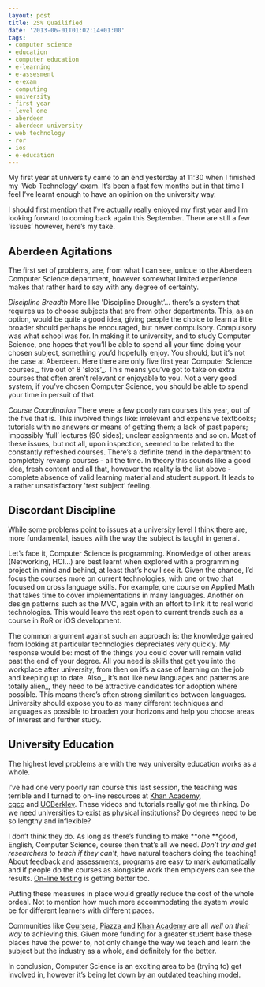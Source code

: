 ```yaml
---
layout: post
title: 25% Quailified
date: '2013-06-01T01:02:14+01:00'
tags:
- computer science
- education
- computer education
- e-learning
- e-assesment
- e-exam
- computing
- university
- first year
- level one
- aberdeen
- aberdeen university
- web technology
- ror
- ios
- e-education
---
```

My first year at university came to an end yesterday at 11:30 when I finished my ‘Web Technology’ exam. It’s been a fast few months but in that time I feel I’ve learnt enough to have an opinion on the university way.

I should first mention that I’ve actually really enjoyed my first year and I’m looking forward to coming back again this September. There are still a few 'issues’ however, here’s my take.

## Aberdeen Agitations
The first set of problems, are, from what I can see, unique to the Aberdeen Computer Science department, however somewhat limited experience makes that rather hard to say with any degree of certainty.

_Discipline Breadth_ More like 'Discipline Drought’... there’s a system that requires us to choose subjects that are from other departments. This, as an option, would be quite a good idea, giving people the choice to learn a little broader should perhaps be encouraged, but never compulsory. Compulsory was what school was for. In making it to university, and to study Computer Science, one hopes that you’ll be able to spend all your time doing your chosen subject, something you’d hopefully enjoy. You should, but it’s not the case at Aberdeen. Here there are only five first year Computer Science courses,_ five out of 8 'slots’_. This means you’ve got to take on extra courses that often aren’t relevant or enjoyable to you. Not a very good system, if you’ve chosen Computer Science, you should be able to spend your time in persuit of that.

_Course Coordination_ There were a few poorly ran courses this year, out of the five that is. This involved things like: irrelevant and expensive textbooks; tutorials with no answers or means of getting them; a lack of past papers; impossibly 'full’ lectures (90 sides); unclear assignments and so on. Most of these issues, but not all, upon inspection, seemed to be related to the constantly refreshed courses. There’s a definite trend in the department to completely revamp courses - all the time. In theory this sounds like a good idea, fresh content and all that, however the reality is the list above - complete absence of valid learning material and student support. It leads to a rather unsatisfactory 'test subject’ feeling.

## Discordant Discipline
While some problems point to issues at a university level I think there are,  more fundamental, issues with the way the subject is taught in general.

Let’s face it, Computer Science is programming. Knowledge of other areas (Networking, HCI…) are best learnt when explored with a programming project in mind and behind, at least that’s how I see it. Given the chance, I’d focus the courses more on current technologies, with one or two that focused on cross language skills. For example, one course on Applied Math that takes time to cover implementations in many languages. Another on design patterns such as the MVC, again with an effort to link it to real world technologies. This would leave the rest open to current trends such as a course in RoR or iOS development.

The common argument against such an approach is: the knowledge gained from looking at particular technologies depreciates very quickly. My response would be: most of the things you could cover will remain valid past the end of your degree. All you need is skills that get you into the workplace after university, from then on it’s a case of learning on the job and keeping up to date. Also,_ it’s not like new languages and patterns are totally alien_, they need to be attractive candidates for adoption where possible. This means there’s often strong similarities between languages. University should expose you to as many different techniques and languages as possible to broaden your horizons and help you choose areas of interest and further study.

## University Education
The highest level problems are with the way university education works as a whole.

I’ve had one very poorly ran course this last session, the teaching was terrible and I turned to on-line resources at [Khan Academy](https://www.khanacademy.org/), [cgcc](http://www.youtube.com/user/cgcclive) and [UCBerkley](http://www.youtube.com/user/UCBerkeley). These videos and tutorials really got me thinking. Do we need universities to exist as physical institutions? Do degrees need to be so lengthy and inflexible?

I don’t think they do. As long as there’s funding to make **one **good, English, Computer Science, course then that’s all we need. _Don’t try and get researchers to teach if they can’t_, have natural teachers doing the teaching! About feedback and assessments, programs are easy to mark automatically and if people do the courses as alongside work then employers can see the results. [On-line testing](http://www.charlieegan3.com/post/46786234133/evil-e-assessments) is getting better too.

Putting these measures in place would greatly reduce the cost of the whole ordeal. Not to mention how much more accommodating the system would be for different learners with different paces.

Communities like [Coursera](https://www.coursera.org/), [Piazza ](https://piazza.com/)and [Khan Academy](https://www.khanacademy.org/) are all _well on their way_ to achieving this. Given more funding for a greater student base these places have the power to, not only change the way we teach and learn the subject but the industry as a whole, and definitely for the better.

In conclusion, Computer Science is an exciting area to be (trying to) get involved in, however it’s being let down by an outdated teaching model.

